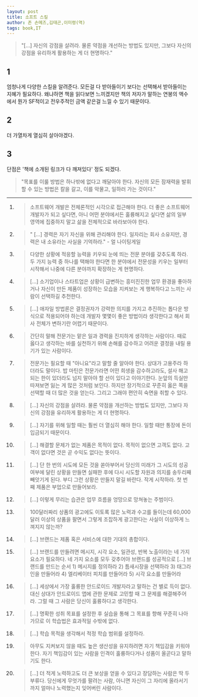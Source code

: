 ```yaml
---
layout: post
title: 소프트 스킬
author: 존 손메즈,김태곤,이미령(역)
tags: book,IT
---
```

> "[...] 자신의 강점을 살려라. 물론 약점을 개선하는 방법도 있지만, 그보다 자신의 강점을 유리하게 활용하는 게 더 현명하다."

## 1
엄청나게 다양한 스킬을 알려준다. 모든걸 다 받아들이기 보다는 선택해서 받아들이는 지혜가 필요하다. 왜냐하면 책을 읽다보면 느끼겠지만 책의 저자가 말하는 연봉의 액수에서 뭔가 SF적이고 전우주적인 금액 같은걸 느낄 수 있기 때문이다.

## 2
더 가열차게 열심히 살아야겠다.

## 3
단점은 '책에 소개된 링크가 다 깨져있다' 정도 되겠다.

> "목표를 이룰 방법은 하나밖에 없다고 깨달아야 한다. 자신의 모든 잠재력을 발휘할 수 있는 방법은 칼을 갈고, 이를 악물고, 일하러 가는 것이다."

----

1. > 소프트웨어 개발은 전체론적인 시각으로 접근해야 한다. 더 좋은 소프트웨어 개발자가 되고 싶다면, 아니 어떤 분야에서든 훌륭해지고 싶다면 삶의 일부 영역에 집중하지 말고 삶을 전체적으로 바라보아야 한다.

2. > " [...] 경력은 자기 자신을 위해 관리해야 한다. 일자리는 회사 소유지만, 경력은 내 소유라는 사실을 기억하라." - 얼 나이팅게일

3. > 다양한 상황에 적응할 능력을 키우되 눈에 띄는 전문 분야를 갖추도록 하라. 두 가지 능력 중 하나를 택해야 한다면 한 분야에서 전문성을 키우는 일부터 시작해서 나중에 다른 분야까지 확장하는 게 현명하다.

4. > [...] 소기업이나 스타트업은 상황이 급변하는 흥미진진한 업무 환경을 좋아하거나 자신이 만든 제품이 성장하는 모습을 지켜보는 게 행복하다고 느끼는 사람이 선택하길 추천한다.

5. > [...] 애자일 방법론은 결정권자가 강력한 의지를 가지고 추진하는 톱다운 방식으로 적용되어야 하는데 개발자 몇몇이 좋은 방법이라 생각한다고 해서 회사 전체가 변하기란 어렵기 때문이다.

6. > 간단히 말해 전문가는 맡은 일과 경력을 진지하게 생각하는 사람이다. 때로 옳다고 생각하는 바를 실천하기 위해 손해를 감수하고 어려운 결정을 내릴 용기가 있는 사람이다.

7. > 전문가는 필요할 때 "아니요"라고 말할 줄 알아야 한다. 상대가 고용주라 하더라도 말이다. 밥 마틴은 전문가라면 어떤 희생을 감수하고라도, 설사 해고되는 한이 있더라도 넘지 말아야 할 선이 있다고 이야기한다. 눈앞의 득실만 따져보면 잃는 게 많은 것처럼 보인다. 하지만 장기적으로 꾸준히 옳은 쪽을 선택할 때 더 많은 것을 얻는다. 그리고 그래야 편안히 숙면을 취할 수 있다.

8. > [...] 자신의 강점을 살려라. 물론 약점을 개선하는 방법도 있지만, 그보다 자신의 강점을 유리하게 활용하는 게 더 현명하다.

9. > [...] 자기를 위해 일할 때는 훨씬 더 열심히 해야 한다. 일할 때만 통장에 돈이 입금되기 때문이다.

10. > [...] 해결할 문제가 없는 제품은 목적이 없다. 목적이 없으면 고객도 없다. 고객이 없다면 것은 곧 수익도 없다는 뜻이다.

11. > [...] 단 한 번의 시도에 모든 것을 쏟아부어서 당신의 미래가 그 시도의 성공 여부에 달린 상황을 만들면 실패한 후에 다시 시도할 자원과 의지를 송두리째 빼앗기게 된다. 부디 그런 상황은 만들지 말길 바란다. 작게 시작하라. 첫 번째 제품은 부업으로 만들어보라.

12. > [...] 이렇게 무리는 습관은 업무 흐름을 엉망으로 망쳐놓는 주범이다.

13. > 100달러짜리 상품의 광고에도 이토록 많은 노력과 수고를 들이는데 60,000달러 이상의 상품을 팔면서 그렇게 조잡하게 광고한다는 사실이 이상하게 느껴지지 않는까?

14. > [...] 브랜드는 제품 혹은 서비스에 대한 기대의 총합이다.

15. > [...] 브랜드를 만들려면 메시지, 시각 요소, 일관성, 반복 노출이라는 네 가지 요소가 필요하다. 네 가지 요소를 모두 갖추어야 브랜드를 성공적으로 [...] 브랜드를 만드는 순서 1) 메시지를 정의하라 2) 틈새시장을 선택하라 3) 태그라인을 만들어라 4) 엘리베이터 피치를 만들어라 5) 시각 요소를 만들어라

16. > [...] 세상에서 가장 훌륭한 안드로이드 개발자라고 말하는 건 별로 득이 없다. 대신 상대가 안드로이드 앱에 관한 문제로 고민할 때 그 문제를 해결해주어라. 그럴 때 그 사람은 당신이 훌륭하다고 생각한다.

17. > [...] 명확한 성취 목표를 설정한 후 실습을 통해 그 목표를 향해 꾸준히 나아가므로 이 학습법은 효과적일 수밖에 없다.

18. > [...] 학습 목적을 생각해서 적정 학습 범위를 설정하라.

19. > 아무도 지켜보지 않을 때도 높은 생산성을 유지하려면 자기 책임감을 키워야 한다. 자기 책임감이 있는 사람을 인격이 훌륭하다거나 성품이 올곧다고 말하기도 한다.

20. > [...] 더 적게 노력하고도 더 큰 보상을 얻을 수 있다고 장담하는 사람은 딱 두 부류다.  당신에게 무엇가를 팔려는 사람, 아니면 자신이 그 자리에 올라서기까지 얼마나 노력했는지 잊어버린 사람이다.


